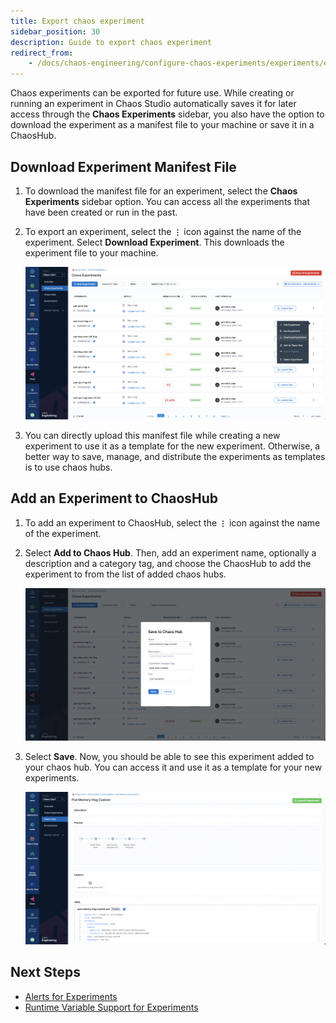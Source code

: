 ```yaml
---
title: Export chaos experiment
sidebar_position: 30
description: Guide to export chaos experiment
redirect_from:
	- /docs/chaos-engineering/configure-chaos-experiments/experiments/export-chaos-experiments
---
```


Chaos experiments can be exported for future use. While creating or running an experiment in Chaos Studio automatically saves it for later access through the **Chaos Experiments** sidebar, you also have the option to download the experiment as a manifest file to your machine or save it in a ChaosHub.

## Download Experiment Manifest File

1. To download the manifest file for an experiment, select the **Chaos Experiments** sidebar option. You can access all the experiments that have been created or run in the past.

2. To export an experiment, select the **`⋮`** icon against the name of the experiment.
Select **Download Experiment**. This downloads the experiment file to your machine.

	![Download Experiment Manifest](./static/export-chaos-experiments/download-experiment-manifest.png)

3. You can directly upload this manifest file while creating a new experiment to use it as a template for the new experiment. Otherwise, a better way to save, manage, and distribute the experiments as templates is to use chaos hubs.

## Add an Experiment to ChaosHub

1. To add an experiment to ChaosHub, select the **`⋮`** icon against the name of the experiment.

2. Select **Add to Chaos Hub**. Then, add an experiment name, optionally a description and a category tag, and choose the ChaosHub to add the experiment to from the list of added chaos hubs.

	![Add Experiment to ChaosHub](./static/export-chaos-experiments/add-experiment-to-chaoshub.png)

3. Select **Save**. Now, you should be able to see this experiment added to your chaos hub. You can access it and use it as a template for your new experiments.

	![Added Experiment to Hub](./static/export-chaos-experiments/added-experiment-to-hub.png)

## Next Steps

- [Alerts for Experiments](/docs/chaos-engineering/use-harness-ce/experiments/alert-integration)
- [Runtime Variable Support for Experiments](/docs/chaos-engineering/use-harness-ce/experiments/fault-template)